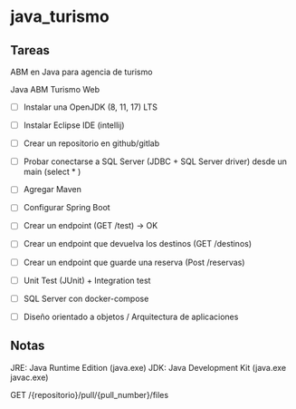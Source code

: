 # java_turismo

## Tareas
ABM en Java para agencia de turismo

Java ABM Turismo Web
- [ ] Instalar una OpenJDK (8, 11, 17) LTS
- [ ] Instalar Eclipse IDE (intellij)
- [ ] Crear un repositorio en github/gitlab
- [ ] Probar conectarse a SQL Server (JDBC + SQL Server driver) desde un main (select * )
- [ ] Agregar Maven
- [ ] Configurar Spring Boot
- [ ] Crear un endpoint (GET /test) -> OK
- [ ] Crear un endpoint que devuelva los destinos (GET /destinos)
- [ ] Crear un endpoint que guarde una reserva (Post /reservas)
- [ ] Unit Test (JUnit) + Integration test
- [ ] SQL Server con docker-compose
- [ ] Diseño orientado a objetos / Arquitectura de aplicaciones


## Notas
JRE: Java Runtime Edition (java.exe)
JDK: Java Development Kit (java.exe javac.exe)


GET /{repositorio}/pull/{pull_number}/files
